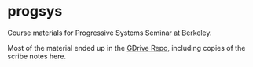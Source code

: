 # progsys
Course materials for Progressive Systems Seminar at Berkeley.

Most of the material ended up in the [GDrive Repo](https://sites.google.com/site/progressive294/home/presentations-and-notes), including copies of the scribe notes here.
